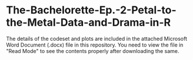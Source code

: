 # The-Bachelorette-Ep.-2-Petal-to-the-Metal-Data-and-Drama-in-R

The details of the codeset and plots are included in the attached Microsoft Word Document (.docx) file in this repository. 
You need to view the file in "Read Mode" to see the contents properly after downloading the same.
